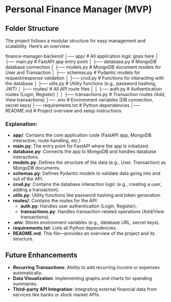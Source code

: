 # Personal Finance Manager (MVP)

## Folder Structure

The project follows a modular structure for easy management and scalability. Here’s an overview:

finance-manager-backend/ │── app/ # All application logic goes here │ ├── main.py # FastAPI app entry point │ ├── database.py # MongoDB database connection │ ├── models.py # MongoDB document models for User and Transaction │ ├── schemas.py # Pydantic models for request/response validation │ ├── crud.py # Functions for interacting with the database │ ├── utils.py # Utility functions (e.g., password hashing, JWT) │ ├── routes/ # All API route files │ │ ├── auth.py # Authentication routes (Login, Register) │ │ ├── transactions.py # Transaction routes (Add, View transactions) │── .env # Environment variables (DB connection, secret keys) │── requirements.txt # Python dependencies │── README.md # Project overview and setup instructions


### **Explanation**:
- **app/**: Contains the core application code (FastAPI app, MongoDB interaction, route handling, etc.)
- **main.py**: The entry point for FastAPI where the app is initialized.
- **database.py**: Connects the app to MongoDB and handles database interactions.
- **models.py**: Defines the structure of the data (e.g., User, Transaction) as MongoDB documents.
- **schemas.py**: Defines Pydantic models to validate data going into and out of the API.
- **crud.py**: Contains the database interaction logic (e.g., creating a user, adding a transaction).
- **utils.py**: Utility functions like password hashing and token generation.
- **routes/**: Contains the routes for the API:
  - **auth.py**: Handles user authentication (Login, Register).
  - **transactions.py**: Handles transaction-related operations (Add/View transactions).
- **.env**: Stores environment variables (e.g., database URL, secret keys).
- **requirements.txt**: Lists all Python dependencies.
- **README.md**: This file—provides an overview of the project and its structure.

## Future Enhancements
- **Recurring Transactions**: Ability to add recurring income or expenses automatically.
- **Data Visualization**: Implementing graphs and charts for spending summaries.
- **Third-party API Integration**: Integrating external financial data from services like banks or stock market APIs.
